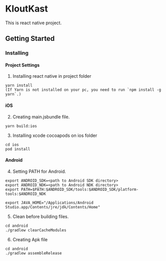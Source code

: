 # KloutKast

This is react native project.

## Getting Started

### Installing

#### Project Settings

1. Installing react native in project folder
```
yarn install
(If Yarn is not installed on your pc, you need to run `npm install -g yarn`.)
```


#### iOS

2. Creating main.jsbundle file.
```
yarn build:ios 
```

3. Installing xcode cocoapods on ios folder
```
cd ios 
pod install
```

#### Android

4. Setting PATH for Android.
```
export ANDROID_SDK=<path to Android SDK directory>
export ANDROID_NDK=<path to Android NDK directory> 
export PATH=$PATH:$ANDROID_SDK/tools:$ANDROID_SDK/platform-tools:$ANDROID_NDK

export JAVA_HOME="/Applications/Android Studio.app/Contents/jre/jdk/Contents/Home"
```

5. Clean before building files.
```
cd android
./gradlew clearCacheModules
```

6. Creating Apk file
```
cd android
./gradlew assembleRelease
```